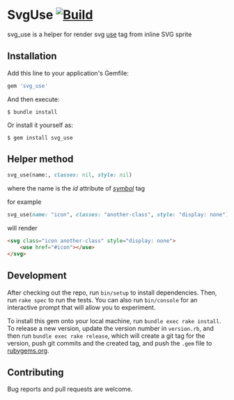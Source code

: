 # SvgUse [![Build](https://github.com/frullah/svg_use/actions/workflows/main.yml/badge.svg)](https://github.com/frullah/svg_use/actions/workflows/main.yml)

svg_use is a helper for render svg [use](https://developer.mozilla.org/en-US/docs/Web/SVG/Element/use) tag from inline SVG sprite

## Installation

Add this line to your application's Gemfile:

```ruby
gem 'svg_use'
```

And then execute:

    $ bundle install

Or install it yourself as:

    $ gem install svg_use

## Helper method

```ruby
svg_use(name:, classes: nil, style: nil)
```

where the name is the _id_ attribute of [_symbol_](https://developer.mozilla.org/en-US/docs/Web/SVG/Element/symbol) tag

for example
```ruby
svg_use(name: "icon", classes: "another-class", style: "display: none")
```
will render
```html
<svg class="icon another-class" style="display: none">
    <use href="#icon"></use>
</svg>
```

## Development

After checking out the repo, run `bin/setup` to install dependencies. Then, run `rake spec` to run the tests. You can also run `bin/console` for an interactive prompt that will allow you to experiment.

To install this gem onto your local machine, run `bundle exec rake install`. To release a new version, update the version number in `version.rb`, and then run `bundle exec rake release`, which will create a git tag for the version, push git commits and the created tag, and push the `.gem` file to [rubygems.org](https://rubygems.org).

## Contributing

Bug reports and pull requests are welcome.
